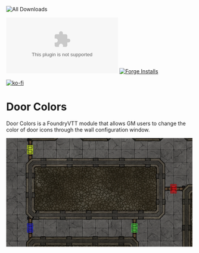 ![All Downloads](https://img.shields.io/github/downloads/jessev14/door-colors/total?style=for-the-badge)

![Latest Release Download Count](https://img.shields.io/github/downloads/jessev14/door-colors/latest/DC.zip)
[![Forge Installs](https://img.shields.io/badge/dynamic/json?label=Forge%20Installs&query=package.installs&suffix=%25&url=https%3A%2F%2Fforge-vtt.com%2Fapi%2Fbazaar%2Fpackage%2Fdoor-colors&colorB=4aa94a)](https://forge-vtt.com/bazaar#package=door-colors)

[![ko-fi](https://ko-fi.com/img/githubbutton_sm.svg)](https://ko-fi.com/jessev14)


# Door Colors

Door Colors is a FoundryVTT module that allows GM users to change the color of door icons through the wall configuration window.

<img src="https://github.com/jessev14/door-colors/blob/1cd51e9d9d22819b82a3865037f87e431154e513/door-color-demo.png" width="500">
